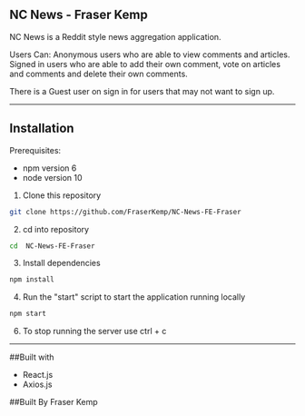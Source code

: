 ## NC News - Fraser Kemp

NC News is a Reddit style news aggregation application.

Users Can:
Anonymous users who are able to view comments and articles.
Signed in users who are able to add their own comment, vote on articles and comments and delete their own comments.

There is a Guest user on sign in for users that may not want to sign up.

---

## Installation

Prerequisites:

- npm version 6
- node version 10

1. Clone this repository

```bash
git clone https://github.com/FraserKemp/NC-News-FE-Fraser
```

2. cd into repository

```bash
cd  NC-News-FE-Fraser
```

3. Install dependencies

```bash
npm install
```

4. Run the "start" script to start the application running locally

```bash
npm start
```

6. To stop running the server use ctrl + c

---

##Built with

- React.js
- Axios.js

##Built By
Fraser Kemp
